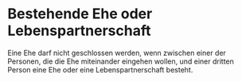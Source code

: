 # Bestehende Ehe oder Lebenspartnerschaft

Eine Ehe darf nicht geschlossen werden, wenn zwischen einer der Personen, die die Ehe miteinander eingehen wollen, und einer dritten Person eine Ehe oder eine Lebenspartnerschaft besteht. 


